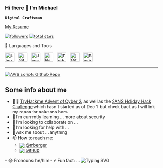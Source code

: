 ### Hi there 👋  I'm Michael

**`Digital Craftsman`**



<a href="https://github.com/mberger/Resume">My Resume</a>

<!--
**mberger/mberger** is a ✨ _special_ ✨ repository because its `README.md` (this file) appears on your GitHub profile.
-->

   <p align="left"> 
      <a href="https://github.com/mberger?tab=followers">
         <img alt="followers" title="Follow me on Github" src="https://custom-icon-badges.demolab.com/github/followers/mberger?color=236ad3&labelColor=1155ba&style=for-the-badge&logo=person-add&label=Follow&logoColor=white"/></a>
      <a href="https://github.com/mberger?tab=repositories&sort=stargazers">
         <img alt="total stars" title="Total stars on GitHub" src="https://custom-icon-badges.demolab.com/github/stars/mberger?color=55960c&style=for-the-badge&labelColor=488207&logo=star"/></a>
   </p>

:toolbox: Languages and Tools 

<img align="left" alt="Linux" width="30px" style="padding-right:10px;" src="https://cdn.jsdelivr.net/gh/devicons/devicon/icons/linux/linux-original.svg" />
<img align="left" alt="Git" width="30px" style="padding-right:10px;" src="https://cdn.jsdelivr.net/gh/devicons/devicon/icons/git/git-original.svg" />
<img align="left" alt="JavaScript" width="30px" style="padding-right:10px;" src="https://cdn.jsdelivr.net/gh/devicons/devicon/icons/javascript/javascript-plain.svg" />
<img align="left" alt="NodeJS" width="30px" style="padding-right:10px;" src="https://cdn.jsdelivr.net/gh/devicons/devicon/icons/nodejs/nodejs-original.svg" />
<img align="left" alt="Python" width="30px" style="padding-right:10px;" src="https://cdn.jsdelivr.net/gh/devicons/devicon/icons/python/python-plain.svg" />
<img align="left" alt="GitHub" width="30px" style="padding-right:10px;" src="https://cdn.jsdelivr.net/gh/devicons/devicon/icons/github/github-original.svg" />
<img align="left" alt="Bash" width="30px" style="padding-right:10px;" src="https://cdn.jsdelivr.net/gh/devicons/devicon/icons/bash/bash-original.svg" ></img>
</br>
</br>
<hr>
<a href="https://github.com/mberger/aws-stuff">
<img alt="AWS scripts Github Repo" title="AWS-Scripts Github Repo" src="https://img.shields.io/github/languages/top/mberger/aws-stuff?color=green&logo=github&logoColor=orange&style=plastic/">
</a>

## Some info about me 


- :christmas_tree: :gift:  [TryHackme Advent of Cyber 2.](https://tryhackme.com/room/adventofcyber2) as well as the [SANS Holiday Hack Challenge](holidayhackchallenge.com) which hasn't started as of Dec 1, but check back as I will link my repos for solutions here.
- 🌱 I’m currently learning ... more about security
- 👯 I’m looking to collaborate on ...
- 🤔 I’m looking for help with ...
- 💬 Ask me about ... anything
- 📫 How to reach me:
  - <img valign="middle" src="https://img.icons8.com/ios-glyphs/30/000000/twitter--v1.png"/> [@mberger](https://twitter.com/mberger)
  - <img valign="middle" src="https://img.icons8.com/ios-glyphs/30/000000/github.png"/>  [GitHub](https://github.com/mberger)
</svg>
- 😄 Pronouns: he/him
- ⚡ Fun fact: ...


<img src="https://readme-typing-svg.demolab.com?font=Fira+Code&weight=500&size=33&duration=2500&pause=1000&color=FF9A00&center=true&vCenter=true&multiline=true&repeat=false&width=800&height=60&lines=WE+KEEP+MOVING+FORWARD" alt="Typing SVG" />